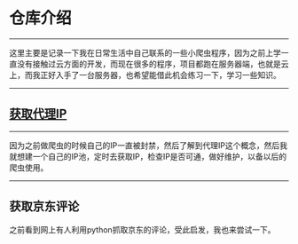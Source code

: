 # 仓库介绍
---
这里主要是记录一下我在日常生活中自己联系的一些小爬虫程序，因为之前上学一直没有接触过云方面的开发，而现在很多的程序，项目都跑在服务器端，也就是云上，而我正好入手了一台服务器，也希望能借此机会练习一下，学习一些知识。

---

## [获取代理IP](https://github.com/rguo97/Project/tree/master/Git_ip)
---
因为之前做爬虫的时候自己的IP一直被封禁，然后了解到代理IP这个概念，然后我就想建一个自己的IP池，定时去获取IP，检查IP是否可通，做好维护，以备以后的爬虫使用。

---
## 获取京东评论

之前看到网上有人利用python抓取京东的评论，受此启发，我也来尝试一下。

